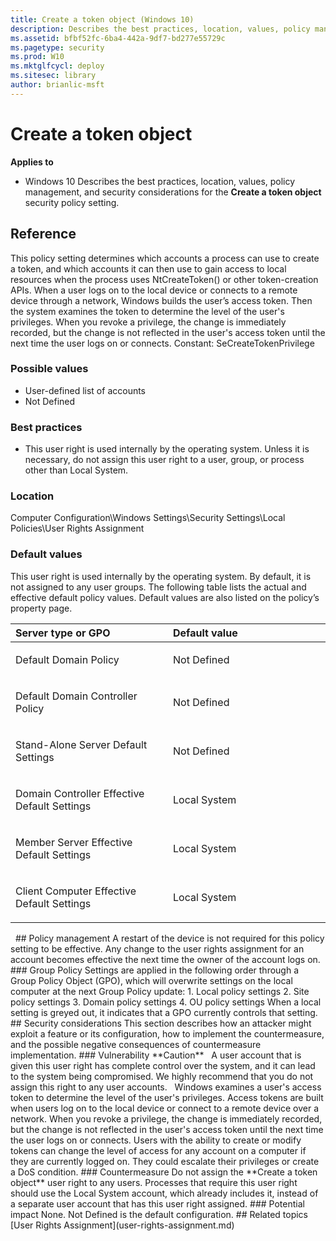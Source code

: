 ```yaml
---
title: Create a token object (Windows 10)
description: Describes the best practices, location, values, policy management, and security considerations for the Create a token object security policy setting.
ms.assetid: bfbf52fc-6ba4-442a-9df7-bd277e55729c
ms.pagetype: security
ms.prod: W10
ms.mktglfcycl: deploy
ms.sitesec: library
author: brianlic-msft
---
```

# Create a token object
**Applies to**
-   Windows 10
Describes the best practices, location, values, policy management, and security considerations for the **Create a token object** security policy setting.
## Reference
This policy setting determines which accounts a process can use to create a token, and which accounts it can then use to gain access to local resources when the process uses NtCreateToken() or other token-creation APIs.
When a user logs on to the local device or connects to a remote device through a network, Windows builds the user’s access token. Then the system examines the token to determine the level of the user's privileges. When you revoke a privilege, the change is immediately recorded, but the change is not reflected in the user's access token until the next time the user logs on or connects.
Constant: SeCreateTokenPrivilege
### Possible values
-   User-defined list of accounts
-   Not Defined
### Best practices
-   This user right is used internally by the operating system. Unless it is necessary, do not assign this user right to a user, group, or process other than Local System.
### Location
Computer Configuration\\Windows Settings\\Security Settings\\Local Policies\\User Rights Assignment
### Default values
This user right is used internally by the operating system. By default, it is not assigned to any user groups.
The following table lists the actual and effective default policy values. Default values are also listed on the policy’s property page.
<table>
<colgroup>
<col width="50%" />
<col width="50%" />
</colgroup>
<thead>
<tr class="header">
<th align="left">Server type or GPO</th>
<th align="left">Default value</th>
</tr>
</thead>
<tbody>
<tr class="odd">
<td align="left"><p>Default Domain Policy</p></td>
<td align="left"><p>Not Defined</p></td>
</tr>
<tr class="even">
<td align="left"><p>Default Domain Controller Policy</p></td>
<td align="left"><p>Not Defined</p></td>
</tr>
<tr class="odd">
<td align="left"><p>Stand-Alone Server Default Settings</p></td>
<td align="left"><p>Not Defined</p></td>
</tr>
<tr class="even">
<td align="left"><p>Domain Controller Effective Default Settings</p></td>
<td align="left"><p>Local System</p></td>
</tr>
<tr class="odd">
<td align="left"><p>Member Server Effective Default Settings</p></td>
<td align="left"><p>Local System</p></td>
</tr>
<tr class="even">
<td align="left"><p>Client Computer Effective Default Settings</p></td>
<td align="left"><p>Local System</p></td>
</tr>
</tbody>
</table>
 
## Policy management
A restart of the device is not required for this policy setting to be effective.
Any change to the user rights assignment for an account becomes effective the next time the owner of the account logs on.
### Group Policy
Settings are applied in the following order through a Group Policy Object (GPO), which will overwrite settings on the local computer at the next Group Policy update:
1.  Local policy settings
2.  Site policy settings
3.  Domain policy settings
4.  OU policy settings
When a local setting is greyed out, it indicates that a GPO currently controls that setting.
## Security considerations
This section describes how an attacker might exploit a feature or its configuration, how to implement the countermeasure, and the possible negative consequences of countermeasure implementation.
### Vulnerability
**Caution**  
A user account that is given this user right has complete control over the system, and it can lead to the system being compromised. We highly recommend that you do not assign this right to any user accounts.
 
Windows examines a user's access token to determine the level of the user's privileges. Access tokens are built when users log on to the local device or connect to a remote device over a network. When you revoke a privilege, the change is immediately recorded, but the change is not reflected in the user's access token until the next time the user logs on or connects. Users with the ability to create or modify tokens can change the level of access for any account on a computer if they are currently logged on. They could escalate their privileges or create a DoS condition.
### Countermeasure
Do not assign the **Create a token object** user right to any users. Processes that require this user right should use the Local System account, which already includes it, instead of a separate user account that has this user right assigned.
### Potential impact
None. Not Defined is the default configuration.
## Related topics
[User Rights Assignment](user-rights-assignment.md)
 
 
